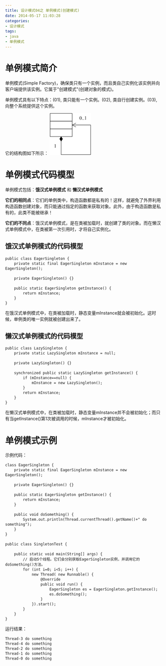 ```yaml
---
title: 设计模式04之 单例模式(创建模式)
date: 2014-05-17 11:03:28
categories:
- 设计模式
tags:
- java
- 单例模式
---
```


# 单例模式简介

单例模式(Simple Factory)，确保类只有一个实例，而且类自己实例化该实例并向客户端提供该实例。它属于"创建模式"(创建对象的模式)。

单例模式具有以下特点：(01), 类只能有一个实例。(02), 类自行创建实例。(03), 向整个系统提供这个实例。

<!-- more -->

它的结构图如下所示：
![pattern04_01](/images/media/pattern04_01.jpg)

# 单例模式代码模型

单例模式包括：**饿汉式单例模式** 和 **懒汉式单例模式**

**它们的相同点**：它们的单例类中，构造函数都是私有的！这样，就避免了外界利用构造函数创建对象，而只能通过指定的函数来获取对象。此外，由于构造函数是私有的，此类不能被继承！

**它们的不同点**：饿汉式单例模式，是在类被加载时，就创建了类的对象。而在懒汉式单例模式中，在类被第一次引用时，才将自己实例化。



## 饿汉式单例模式的代码模型

    public class EagerSingleton {
        private static final EagerSingleton mInstance = new EagerSingleton();

        private EagerSingleton() {}

        public static EagerSingleton getInstance() {
            return mInstance;
        }
    }

在饿汉式单例模式中，在类被加载时，静态变量mInstance就会被初始化。这时候，单例类的唯一实例就被创建出来了。


## 懒汉式单例模式的代码模型

    public class LazySingleton {
        private static LazySingleton mInstance = null;

        private LazySingleton() {}

        synchronized public static LazySingleton getInstance() {
            if (mInstance==null) {
                mInstance = new LazySingleton();
            }
            return mInstance;
        }
    }

在懒汉式单例模式中，在类被加载时，静态变量mInstance并不会被初始化；而只有当getInstance()第1次被调用的时候，mInstance才被初始化。

# 单例模式示例

示例代码：

    class EagerSingleton {
        private static final EagerSingleton mInstance = new EagerSingleton();

        private EagerSingleton() {}

        public static EagerSingleton getInstance() {
            return mInstance;
        }

        public void doSomething() {
            System.out.println(Thread.currentThread().getName()+" do something");
        }
    }

    public class SingletonTest {

        public static void main(String[] args) {
            // 启动5个线程。它们会分别获取EagerSingleton实例，并调用它的doSomething()方法。
            for (int i=0; i<5; i++) {
                new Thread( new Runnable() {
                    @Override
                    public void run() {
                        EagerSingleton es = EagerSingleton.getInstance();
                        es.doSomething();
                    }
                }).start();
            }
        }
    }

运行结果：

    Thread-3 do something
    Thread-4 do something
    Thread-2 do something
    Thread-1 do something
    Thread-0 do something
